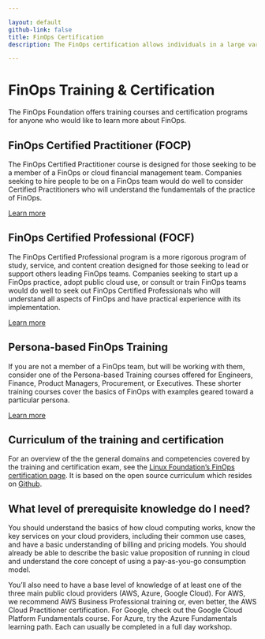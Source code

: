 ```yaml
---

layout: default
github-link: false
title: FinOps Certification
description: The FinOps certification allows individuals in a large variety of cloud, finance and technology roles to validate their FinOps knowledge and enhance their professional credibility.

---
```


# FinOps Training & Certification

The FinOps Foundation offers training courses and certification programs for anyone who would like to learn more about FinOps.

<div class="flow-root bg-gray-100 rounded-lg px-6 pb-8 mb-4">
  <div>
    <h2 class="text-xl font-medium text-gray-900 tracking-tight">FinOps Certified Practitioner (FOCP)</h2>
    <p class="text-base text-gray-600">
      The FinOps Certified Practitioner course is designed for those seeking to be a member of a FinOps or cloud financial management team. Companies seeking to hire people to be on a FinOps team would do well to consider Certified Practitioners who will understand the fundamentals of the practice of FinOps.
    </p>
    <a class="btn" href="/training-certification/finops-certified-practitioner/">Learn more</a>
  </div>
</div>

<div class="flow-root bg-gray-100 rounded-lg px-6 pb-8 mb-4">
  <div>
    <h2 class="text-xl font-medium text-gray-900 tracking-tight">FinOps Certified Professional (FOCF)</h2>
    <p class="text-base text-gray-600">
      The FinOps Certified Professional program is a more rigorous program of study, service, and content creation designed for those seeking to lead or support others leading FinOps teams. Companies seeking to start up a FinOps practice, adopt public cloud use, or consult or train FinOps teams would do well to seek out FinOps Certified Professionals who will understand all aspects of FinOps and have practical experience with its implementation.
    </p>
    <a class="btn" href="/training-certification/finops-certified-professional/">Learn more</a>
  </div>
</div>

<div class="flow-root bg-gray-100 rounded-lg px-6 pb-8 mb-4">
  <div>
    <h2 class="text-xl font-medium text-gray-900 tracking-tight">Persona-based FinOps Training</h2>
    <p class="text-base text-gray-600">
      If you are not a member of a FinOps team, but will be working with them, consider one of the Persona-based Training courses offered for Engineers, Finance, Product Managers, Procurement, or Executives. These shorter training courses cover the basics of FinOps with examples geared toward a particular persona.
    </p>
    <a class="btn" href="/training-certification/finops-persona-training/">Learn more</a>
  </div>
</div>


## Curriculum of the training and certification

For an overview of the the general domains and competencies covered by the training and certification exam, see the [Linux Foundation’s FinOps certification page](https://training.linuxfoundation.org/certification/certified-finops/). It is based on the open source curriculum which resides on [Github](https://github.com/finopsfoundation/curriculum).


## What level of prerequisite knowledge do I need?

You should understand the basics of how cloud computing works, know the key services on your cloud providers, including their common use cases, and have a basic understanding of billing and pricing models. You should already be able to describe the basic value proposition of running in cloud and understand the core concept of using a pay-as-you-go consumption model.

You’ll also need to have a base level of knowledge of at least one of the three main public cloud providers (AWS, Azure, Google Cloud). For AWS, we recommend AWS Business Professional training or, even better, the AWS Cloud Practitioner certification. For Google, check out the Google Cloud Platform Fundamentals course. For Azure, try the Azure Fundamentals learning path. Each can usually be completed in a full day workshop.